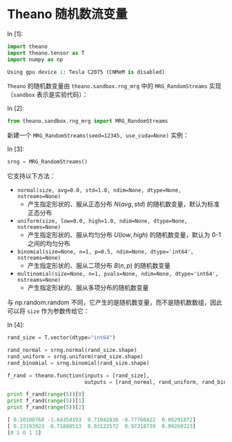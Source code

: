 # Theano 随机数流变量

In [1]:

```py
import theano
import theano.tensor as T
import numpy as np

```

```py
Using gpu device 1: Tesla C2075 (CNMeM is disabled)

```

`Theano` 的随机数变量由 `theano.sandbox.rng_mrg` 中的 `MRG_RandomStreams` 实现（`sandbox` 表示是实验代码）：

In [2]:

```py
from theano.sandbox.rng_mrg import MRG_RandomStreams

```

新建一个 `MRG_RandomStreams(seed=12345, use_cuda=None)` 实例：

In [3]:

```py
srng = MRG_RandomStreams()

```

它支持以下方法：

*   `normal(size, avg=0.0, std=1.0, ndim=None, dtype=None, nstreams=None)`
    *   产生指定形状的、服从正态分布 $N(avg, std)$ 的随机数变量，默认为标准正态分布
*   `uniform(size, low=0.0, high=1.0, ndim=None, dtype=None, nstreams=None)`
    *   产生指定形状的、服从均匀分布 $U(low, high)$ 的随机数变量，默认为 0-1 之间的均匀分布
*   `binomial(size=None, n=1, p=0.5, ndim=None, dtype='int64', nstreams=None)`
    *   产生指定形状的、服从二项分布 $B(n,p)$ 的随机数变量
*   `multinomial(size=None, n=1, pvals=None, ndim=None, dtype='int64', nstreams=None)`
    *   产生指定形状的、服从多项分布的随机数变量

与 np.random.random 不同，它产生的是随机数变量，而不是随机数数组，因此可以将 `size` 作为参数传给它：

In [4]:

```py
rand_size = T.vector(dtype="int64")

rand_normal = srng.normal(rand_size.shape)
rand_uniform = srng.uniform(rand_size.shape)
rand_binomial = srng.binomial(rand_size.shape)

f_rand = theano.function(inputs = [rand_size], 
                         outputs = [rand_normal, rand_uniform, rand_binomial])

print f_rand(range(5))[0]
print f_rand(range(5))[1]
print f_rand(range(5))[2]

```

```py
[ 0.10108768 -1.64354193  0.71042836 -0.77760422  0.06291872]
[ 0.23193923  0.71880513  0.03122572  0.97318739  0.99260223]
[0 1 0 1 1]

```